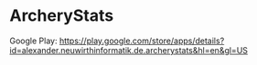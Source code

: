 # ArcheryStats

Google Play: https://play.google.com/store/apps/details?id=alexander.neuwirthinformatik.de.archerystats&hl=en&gl=US
